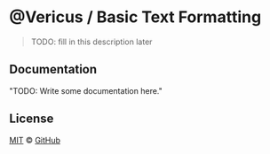 # @Vericus / Basic Text Formatting

> TODO: fill in this description later

## Documentation

<!-- %docs
title: Basic Text Formatting
-->

"TODO: Write some documentation here."

<!-- %enddocs -->

## License

[MIT](./LICENSE.txt) &copy; [GitHub](https://github.com/)
